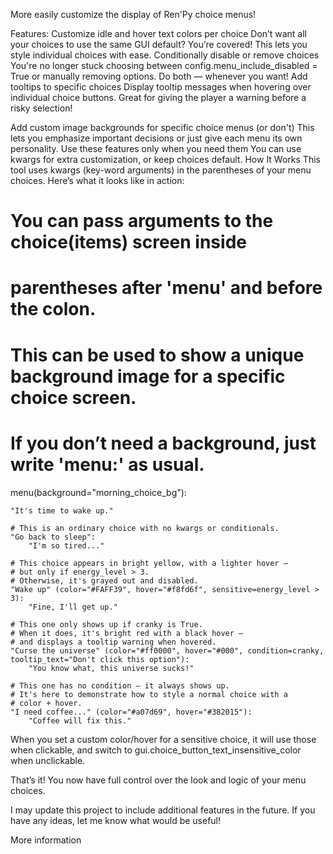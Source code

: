 More easily customize the display of Ren'Py choice menus!

Features:
Customize idle and hover text colors per choice
Don’t want all your choices to use the same GUI default? You’re covered! This lets you style individual choices with ease.
Conditionally disable or remove choices
You're no longer stuck choosing between config.menu_include_disabled = True or manually removing options. Do both — whenever you want!
Add tooltips to specific choices
Display tooltip messages when hovering over individual choice buttons. Great for giving the player a warning before a risky selection!


Add custom image backgrounds for specific choice menus (or don't)
This lets you emphasize important decisions or just give each menu its own personality.
Use these features only when you need them
You can use kwargs for extra customization, or keep choices default.
How It Works
This tool uses kwargs (key-word arguments) in the parentheses of your menu choices. Here’s what it looks like in action:

# You can pass arguments to the choice(items) screen inside
# parentheses after 'menu' and before the colon.
# This can be used to show a unique background image for a specific choice screen.
# If you don’t need a background, just write 'menu:' as usual.
menu(background="morning_choice_bg"):
    
    "It's time to wake up."

    # This is an ordinary choice with no kwargs or conditionals.
    "Go back to sleep":
        "I'm so tired..."

    # This choice appears in bright yellow, with a lighter hover — 
    # but only if energy_level > 3.
    # Otherwise, it's grayed out and disabled.
    "Wake up" (color="#FAFF39", hover="#f8fd6f", sensitive=energy_level > 3):
        "Fine, I'll get up."

    # This one only shows up if cranky is True.
    # When it does, it's bright red with a black hover —
    # and displays a tooltip warning when hovered.
    "Curse the universe" (color="#ff0000", hover="#000", condition=cranky, tooltip_text="Don't click this option"):
        "You know what, this universe sucks!"

    # This one has no condition — it always shows up.
    # It's here to demonstrate how to style a normal choice with a 
    # color + hover.
    "I need coffee..." (color="#a07d69", hover="#382015"):
        "Coffee will fix this."
When you set a custom color/hover for a sensitive choice, it will use those when clickable, and switch to gui.choice_button_text_insensitive_color when unclickable.

That’s it! You now have full control over the look and logic of your menu choices.

I may update this project to include additional features in the future. If you have any ideas, let me know what would be useful!

More information